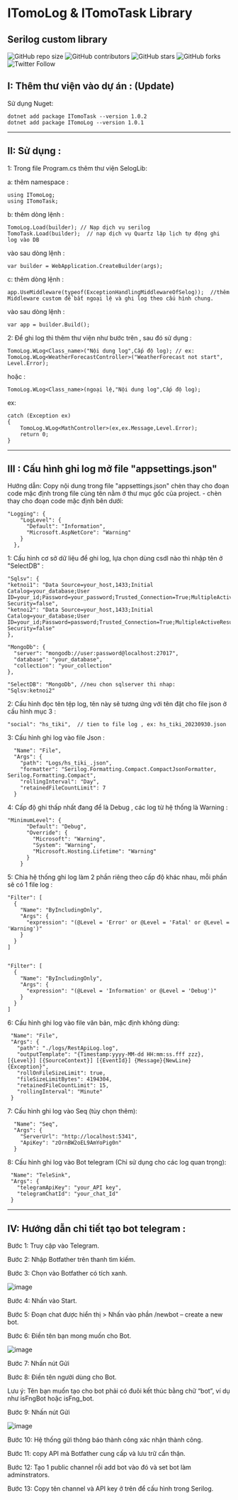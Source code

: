 # ITomoLog & ITomoTask Library
## Serilog custom library

![GitHub repo size](https://img.shields.io/github/repo-size/phamnam91th/Selog_Library)
![GitHub contributors](https://img.shields.io/github/contributors/phamnam91th/Selog_Library)
![GitHub stars](https://img.shields.io/github/stars/phamnam91th/Selog_Library?style=social)
![GitHub forks](https://img.shields.io/github/forks/phamnam91th/Selog_Library?style=social)
![Twitter Follow](https://img.shields.io/twitter/follow/phamnam91th?style=social)

## I: Thêm thư viện vào dự án : (Update)

Sử dụng Nuget:

    dotnet add package ITomoTask --version 1.0.2
    dotnet add package ITomoLog --version 1.0.1

---------------------------------------------------------------------------------------------------------------------------------------------------
    
## II: Sử dụng :

1: Trong file Program.cs thêm thư viện SelogLib:

a: thêm namespace :

    using ITomoLog;
    using ITomoTask;
    
b: thêm dòng lệnh :

    TomoLog.Load(builder); // Nạp dịch vụ serilog
    TomoTask.Load(builder);  // nạp dịch vụ Quartz lập lịch tự động ghi log vào DB
  
  vào sau dòng lệnh :
  
    var builder = WebApplication.CreateBuilder(args);

c: thêm dòng lệnh :

    app.UseMiddleware(typeof(ExceptionHandlingMiddlewareOfSelog));  //thêm Middleware custom để bắt ngoại lệ và ghi log theo cấu hình chung.

  vào sau dòng lệnh :

    var app = builder.Build();


2: Để ghi log  thì thêm thư viện như bước trên , sau đó sử dụng :

    TomoLog.WLog<Class_name>("Nội dung log",Cấp độ log); // ex: TomoLog.WLog<WeatherForecastController>("WeatherForecast not start", Level.Error);
    
  hoặc :
     
    TomoLog.WLog<Class_name>(ngoại lệ,"Nội dung log",Cấp độ log); 
  
  ex:
  
    catch (Exception ex)
    {
        TomoLog.WLog<MathController>(ex,ex.Message,Level.Error);
        return 0;
    }


---------------------------------------------------------------------------------------------------------------------------------------------------



## III : Cấu hình ghi log mở file "appsettings.json" 

Hướng dẫn: Copy nội dung trong file "appsettings.json" chèn thay cho đoạn code mặc định trong file cùng tên nằm ở thư mục gốc của project.
    - chèn thay cho đoạn code mặc định bên dưới:
    
    "Logging": {
        "LogLevel": {
          "Default": "Information",
          "Microsoft.AspNetCore": "Warning"
        }
      },

1:  Cấu hình cơ sở dữ liệu để ghi log, lựa chọn dùng csdl nào thì nhập tên ở "SelectDB" :


    "Sqlsv": {
    "ketnoi1": "Data Source=your_host,1433;Initial Catalog=your_database;User ID=your_id;Password=your_password;Trusted_Connection=True;MultipleActiveResultSets=true;Integrated Security=false",
    "ketnoi2": "Data Source=your_host,1433;Initial Catalog=your_database;User ID=your_id;Password=password;Trusted_Connection=True;MultipleActiveResultSets=true;Integrated Security=false"
    },

    "MongoDb": {
      "server": "mongodb://user:password@localhost:27017",  
      "database": "your_database",
      "collection": "your_collection"
    },

    "SelectDB": "MongoDb", //neu chon sqlserver thi nhap:   "Sqlsv:ketnoi2"

    
2:  Cấu hình đọc tên tệp log, tên này sẽ tương ứng với tên đặt cho file json ở cấu hình mục 3 :

    "social": "hs_tiki",  // tien to file log , ex: hs_tiki_20230930.json

3:  Cấu hình ghi log vào file Json :


      "Name": "File",
      "Args": {
        "path": "Logs/hs_tiki_.json",
        "formatter": "Serilog.Formatting.Compact.CompactJsonFormatter, Serilog.Formatting.Compact",
        "rollingInterval": "Day",
        "retainedFileCountLimit": 7
      }

4:  Cấp độ ghi thấp nhất đang để là Debug , các log từ hệ thống là Warning :


    "MinimumLevel": {
          "Default": "Debug",
          "Override": {
            "Microsoft": "Warning",
            "System": "Warning",
            "Microsoft.Hosting.Lifetime": "Warning"
          }
        }


5:  Chia hệ thống ghi log làm 2 phần riêng theo cấp độ khác nhau, mỗi phần sẽ có 1 file log :


    "Filter": [
      {
        "Name": "ByIncludingOnly",
        "Args": {
          "expression": "(@Level = 'Error' or @Level = 'Fatal' or @Level = 'Warning')"
        }
      }
    ]


    "Filter": [
      {
        "Name": "ByIncludingOnly",
        "Args": {
          "expression": "(@Level = 'Information' or @Level = 'Debug')"
        }
      }
    ]


6:  Cấu hình ghi log vào file văn bản, mặc định không dùng:


     "Name": "File",
     "Args": {
       "path": "./logs/RestApiLog.log",
       "outputTemplate": "{Timestamp:yyyy-MM-dd HH:mm:ss.fff zzz},[{Level}] [{SourceContext}] [{EventId}] {Message}{NewLine}{Exception}",
       "rollOnFileSizeLimit": true,
       "fileSizeLimitBytes": 4194304,
       "retainedFileCountLimit": 15,
       "rollingInterval": "Minute"
     }

7:  Cấu hình ghi log vào Seq (tùy chọn thêm):

      "Name": "Seq",
      "Args": {
        "ServerUrl": "http://localhost:5341",
        "ApiKey": "zOrnBW2oEL9AmYoPig0n"
      }


8:    Cấu hình ghi log vào Bot telegram (Chỉ sử dụng cho các log quan trọng):

     "Name": "TeleSink",
     "Args": {
       "telegramApiKey": "your_API key",
       "telegramChatId": "your_chat_Id"
     }


---------------------------------------------------------------------------------------------------------------------------------------------------


## IV: Hướng dẫn chi tiết tạo bot telegram :

Bước 1: Truy cập vào Telegram.

Bước 2: Nhập Botfather trên thanh tìm kiếm.

Bước 3: Chọn vào Botfather có tích xanh.

![image](https://github.com/lvtienpm/Common/assets/83792539/f78903fc-e138-43a0-b017-ce04c66c93a5)

Bước 4: Nhấn vào Start.

Bước 5: Đoạn chat được hiển thị > Nhấn vào phần /newbot – create a new bot.

Bước 6: Điền tên bạn mong muốn cho Bot.

![image](https://github.com/lvtienpm/Common/assets/83792539/2c609809-d1a9-49df-86b1-64fe67fb9679)

Bước 7:  Nhấn nút Gửi

Bước 8: Điền tên người dùng cho Bot.

Lưu ý: Tên bạn muốn tạo cho bot phải có đuôi kết thúc bằng chữ “bot”, ví dụ như isFngBot hoặc isFng_bot.

Bước 9: Nhấn nút Gửi

![image](https://github.com/lvtienpm/Common/assets/83792539/65582615-741e-4bd4-8a70-3b4d68332a60)

Bước 10: Hệ thống gửi thông báo thành công xác nhận thành công.

Bước 11: copy API mà Botfather cung cấp và lưu trữ cẩn thận.

Bước 12: Tạo 1 public channel rồi add bot vào đó và set bot làm adminstrators.

Bước 13: Copy tên channel và API key ở trên để cấu hình trong Serilog.








 

  
  

  

  
